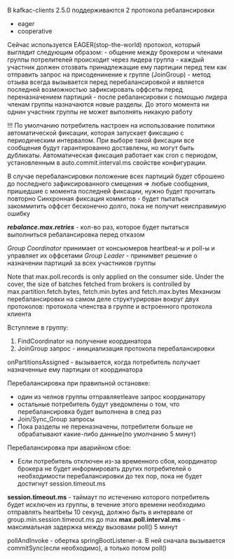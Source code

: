В kafkac-clients 2.5.0 поддерживаются 2 протокола ребалансировки
 - eager
 - cooperative

Сейчас используется EAGER(stop-the-world) протокол, который выглядит следующим образом:
	- общение между брокером и членами группы потрелителей происходит через лидера группа
	- каждый участник должен отозвать принадлежащие ему партиции перед тем как отправить запрос на присоденинение к группе (JoinGroup)
	- метод отзыва всегда вызывается перед перебалансировкой и является последней возможностью зафиксировать оффсеты перед переназначением партиций
	- после ребалансировки с помощью лидера членам группы назначаются новые разделы. До этого момента ни однин участник группы не может выполнять никакую работу

!!! По умолчанию потребитель настроен на использование политики автоматической фиксации, которая запускает фиксацию с периодическим интервалом. При выборе такой фиксации все сообщения будут гарантированно доставлены, но могут быть дубликаты. Автоматическая фиксация  работает как cron с периодом, установленным в auto.commit.interval.ms свойстве конфигурации. 

В случае перебалансировки положение всех партиций будет сброшено до последнего зафиксированного смещения => любые сообщения, пришедшие с момента последней фиксации, нужно будет прочитать повторно
Синхронная фиксация коммитов - будет пытаться закоммитить оффсет бесконечно долго, пока не получит неисправимую ошибку


**_rebalance.max.retries_** - кол-во раз, которое будет пытаться выполниться ребалансировка перед отказом


_Group Coordinator_ принимает от консьюмеров heartbeat-ы и poll-ы и управляет их оффсетами
_Group Leader_ - принимвет решение о назначении партиций за всех участников группы

Note that max.poll.records is only applied on the consumer side. Under the cover, the size of batches fetched from brokers is controlled by max.partition.fetch.bytes, fetch.min.bytes and fetch.max.bytes
Механизм перебалансировки на самом деле структурирован вокруг двух протоколов: протокола членства в группе и встроенного протокола клиента

Вступлеие в группу:
 1) FindCoordinator на получение координатора
 2) JoinGroup запрос - инициализация протокола перебалансировки

onPartitionsAssigned - вызывается, когда потребитель получает назначенные ему партиции от координатора

Перебалансировка при правильной остановке:
- один из челнов группы отправляетleave запрос координатору
- остальные потребитель будут уведомлены о том, что перебалансировка будет выполнена в след раз
- Join/Sync_Group запросы
- Пока разделы не переназначены, потребители больше не обрабатывают какие-либо данные(по умолчанию 5 минут)

Перебалансировка при аварийном сбое:
- Если потребитель отключен из-за временного сбоя, координатор брокера не будет информировать других потребителей о необходимости перебалансировки до тех пор, пока не будет достигнут session.timeout.ms


**session.timeout.ms** - таймаут по истечению которого потребитель будет исключен из группы, в течение этого времени необходимо отправлять heartbetы  10 секунд, должно быть в интервале от group.min.session.timeout.ms до max
**max.poll.interval.ms** - максимальная задержка между вызовами poll() 5 минут


pollAndInvoke - обертка springBootListener-а.
 В ней сначала вызывается commitSync(если необходимо), а только потом poll()














